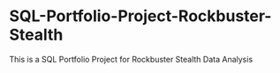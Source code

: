 # SQL-Portfolio-Project-Rockbuster-Stealth
This is a SQL Portfolio Project for Rockbuster Stealth Data Analysis
